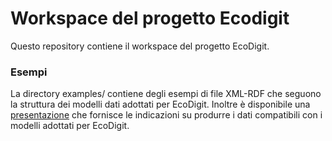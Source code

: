 # Workspace del progetto Ecodigit

Questo repository contiene il workspace del progetto EcoDigit.

### Esempi

La directory examples/ contiene degli esempi di file XML-RDF che seguono la struttura dei modelli dati adottati per EcoDigit.
Inoltre è disponibile una [presentazione](https://docs.google.com/presentation/d/1zRPi2FyykDnJ9wsSyAYA-govw6NRrdPUP0X4xvUregk/edit?usp=sharing) che fornisce le indicazioni su produrre i dati compatibili con i modelli adottati per EcoDigit.
